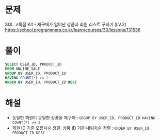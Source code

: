 # 문제
SQL 고득점 Kit - 재구매가 일어난 상품과 회원 리스트 구하기 (LV.2)
https://school.programmers.co.kr/learn/courses/30/lessons/131536


# 풀이

```SQL
SELECT USER_ID, PRODUCT_ID
FROM ONLINE_SALE
GROUP BY USER_ID, PRODUCT_ID
HAVING COUNT(*) >= 2
ORDER BY USER_ID, PRODUCT_ID DESC
```


# 해설
* 동일한 회원이 동일한 상품을 재구매 : `GROUP BY USER_ID, PRODUCT_ID HAVING COUNT(*) >= 2`
* 회원 ID 기준 오름차순 정렬, 상품 ID 기준 내림차순 정렬 : `ORDER BY USER_ID, PRODUCT_ID DESC`